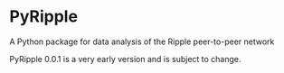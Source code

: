 # PyRipple

A Python package for data analysis of the Ripple peer-to-peer network

PyRipple 0.0.1 is a very early version and is subject to change.
